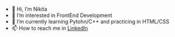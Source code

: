- 👋 Hi, I’m Nikita
- 👀 I’m interested in FrontEnd Development
- 🌱 I’m currently learning Pytohn/C++ and practicing in HTML/CSS 
- 📫 How to reach me in <a href="https://www.linkedin.com/in/hinn-q-93689422a/">LinkedIn</a>

<!---
Vvha/Vvha is a ✨ special ✨ repository because its `README.md` (this file) appears on your GitHub profile.
You can click the Preview link to take a look at your changes.
--->
